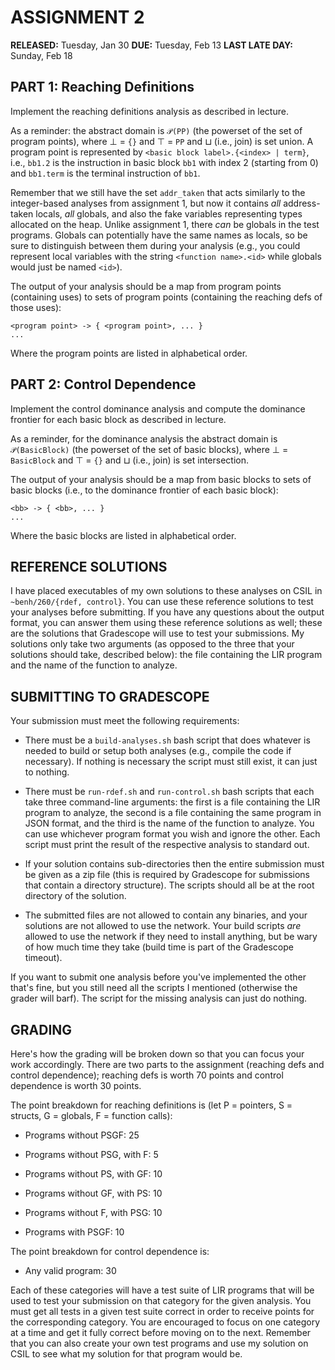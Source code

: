 # ASSIGNMENT 2

__RELEASED:__ Tuesday, Jan 30
__DUE:__ Tuesday, Feb 13
__LAST LATE DAY:__ Sunday, Feb 18

## PART 1: Reaching Definitions

Implement the reaching definitions analysis as described in lecture.

As a reminder: the abstract domain is `𝒫(PP)` (the powerset of the set of program points), where ⊥ = `{}` and ⊤ = `PP` and ⊔ (i.e., join) is set union. A program point is represented by `<basic block label>.{<index> | term}`, i.e., `bb1.2` is the instruction in basic block `bb1` with index 2 (starting from 0) and `bb1.term` is the terminal instruction of `bb1`.

Remember that we still have the set `addr_taken` that acts similarly to the integer-based analyses from assignment 1, but now it contains _all_ address-taken locals, _all_ globals, and also the fake variables representing types allocated on the heap. Unlike assignment 1, there _can_ be globals in the test programs. Globals can potentially have the same names as locals, so be sure to distinguish between them during your analysis (e.g., you could represent local variables with the string `<function name>.<id>` while globals would just be named `<id>`).

The output of your analysis should be a map from program points (containing uses) to sets of program points (containing the reaching defs of those uses):

```
<program point> -> { <program point>, ... }
...
```

Where the program points are listed in alphabetical order.

## PART 2: Control Dependence

Implement the control dominance analysis and compute the dominance frontier for each basic block as described in lecture.

As a reminder, for the dominance analysis the abstract domain is `𝒫(BasicBlock)` (the powerset of the set of basic blocks), where ⊥ = `BasicBlock` and ⊤ = `{}` and ⊔ (i.e., join) is set intersection.

The output of your analysis should be a map from basic blocks to sets of basic blocks (i.e., to the dominance frontier of each basic block):

```
<bb> -> { <bb>, ... }
...
```

Where the basic blocks are listed in alphabetical order.

## REFERENCE SOLUTIONS

I have placed executables of my own solutions to these analyses on CSIL in `~benh/260/{rdef, control}`. You can use these reference solutions to test your analyses before submitting. If you have any questions about the output format, you can answer them using these reference solutions as well; these are the solutions that Gradescope will use to test your submissions. My solutions only take two arguments (as opposed to the three that your solutions should take, described below): the file containing the LIR program and the name of the function to analyze.

## SUBMITTING TO GRADESCOPE

Your submission must meet the following requirements:

- There must be a `build-analyses.sh` bash script that does whatever is needed to build or setup both analyses (e.g., compile the code if necessary). If nothing is necessary the script must still exist, it can just to nothing.

- There must be `run-rdef.sh` and `run-control.sh` bash scripts that each take three command-line arguments: the first is a file containing the LIR program to analyze, the second is a file containing the same program in JSON format, and the third is the name of the function to analyze. You can use whichever program format you wish and ignore the other. Each script must print the result of the respective analysis to standard out.

- If your solution contains sub-directories then the entire submission must be given as a zip file (this is required by Gradescope for submissions that contain a directory structure). The scripts should all be at the root directory of the solution.

- The submitted files are not allowed to contain any binaries, and your solutions are not allowed to use the network. Your build scripts _are_ allowed to use the network if they need to install anything, but be wary of how much time they take (build time is part of the Gradescope timeout).

If you want to submit one analysis before you've implemented the other that's fine, but you still need all the scripts I mentioned (otherwise the grader will barf). The script for the missing analysis can just do nothing.

## GRADING

Here's how the grading will be broken down so that you can focus your work accordingly. There are two parts to the assignment (reaching defs and control dependence); reaching defs is worth 70 points and control dependence is worth 30 points.

The point breakdown for reaching definitions is (let P = pointers, S = structs, G = globals, F = function calls):

- Programs without PSGF: 25

- Programs without PSG, with F: 5

- Programs without PS, with GF: 10

- Programs without GF, with PS: 10

- Programs without F, with PSG: 10

- Programs with PSGF: 10

The point breakdown for control dependence is:

- Any valid program: 30

Each of these categories will have a test suite of LIR programs that will be used to test your submission on that category for the given analysis. You must get all tests in a given test suite correct in order to receive points for the corresponding category. You are encouraged to focus on one category at a time and get it fully correct before moving on to the next. Remember that you can also create your own test programs and use my solution on CSIL to see what my solution for that program would be.
